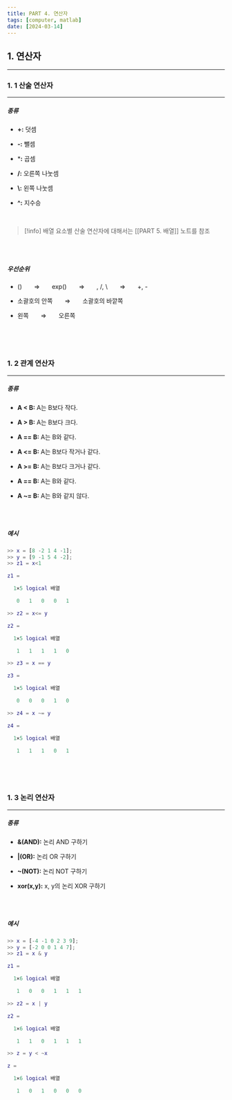 ```yaml
---
title: PART 4. 연산자
tags: [computer, matlab]
date: [2024-03-14]
---
```

## 1. 연산자
<hr>

### 1. 1 산술 연산자
<hr>

##### 종류

- **+:** 덧셈
+ **-:** 뺄셈
- ***:** 곱셈
+ **/:** 오른쪽 나눗셈
- **\\:** 왼쪽 나눗셈
+ **^:** 지수승

<br>

> [!info]
> 배열 요소별 산술 연산자에 대해서는 [[PART 5. 배열]] 노트를 참조

<br>
<br>

##### 우선순위

- ()&emsp;&emsp;$\Rightarrow$&emsp;&emsp;exp()&emsp;&emsp;$\Rightarrow$&emsp;&emsp;, /, \\&emsp;&emsp;$\Rightarrow$&emsp;&emsp;+, -
+ 소괄호의 안쪽&emsp;&emsp;$\Rightarrow$&emsp;&emsp;소괄호의 바깥쪽
- 왼쪽&emsp;&emsp;$\Rightarrow$&emsp;&emsp;오른쪽

<br>
<br>
<br>

### 1. 2 관계 연산자
<hr>

##### 종류

- **A < B:** A는 B보다 작다.
+ **A > B:** A는 B보다 크다.
- **A == B:** A는 B와 같다.
+ **A <= B:** A는 B보다 작거나 같다.
- **A >= B:** A는 B보다 크거나 같다.
+ **A == B:** A는 B와 같다.
- **A ~= B:** A는 B와 같지 않다.

<br>
<br>

##### 예시

```matlab
>> x = [8 -2 1 4 -1];
>> y = [9 -1 5 4 -2];
>> z1 = x<1

z1 =

  1×5 logical 배열

   0   1   0   0   1

>> z2 = x<= y

z2 =

  1×5 logical 배열

   1   1   1   1   0

>> z3 = x == y

z3 =

  1×5 logical 배열

   0   0   0   1   0

>> z4 = x ~= y

z4 =

  1×5 logical 배열

   1   1   1   0   1

```

<br>
<br>
<br>

### 1. 3 논리 연산자
<hr>

##### 종류

- **&(AND):** 논리 AND 구하기
+ **|(OR):** 논리 OR 구하기
- **~(NOT):** 논리 NOT 구하기
+ **xor(x,y):** x, y의 논리 XOR 구하기

<br>
<br>

##### 예시

```matlab
>> x = [-4 -1 0 2 3 9];
>> y = [-2 0 0 1 4 7];
>> z1 = x & y

z1 =

  1×6 logical 배열

   1   0   0   1   1   1

>> z2 = x | y

z2 =

  1×6 logical 배열

   1   1   0   1   1   1

>> z = y < ~x

z =

  1×6 logical 배열

   1   0   1   0   0   0

```

<br>
<br>
<br>
